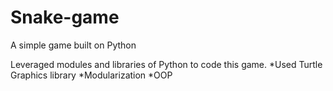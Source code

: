 # Snake-game

A simple game built on Python

Leveraged modules and libraries of Python to code this game.
*Used Turtle Graphics library
*Modularization
*OOP
